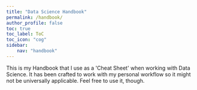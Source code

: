 ```yaml
---
title: "Data Science Handbook"
permalink: /handbook/
author_profile: false
toc: true
toc_label: ToC
toc_icon: "cog"
sidebar:
    nav: "handbook"
---
```


This is my Handbook that I use as a 'Cheat Sheet' when working with Data Science. It has been crafted to work with my personal workflow so it might not be universally applicable. 
Feel free to use it, though.
